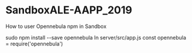 # SandboxALE-AAPP_2019
How to user Opennebula npm in Sandbox

sudo npm install --save opennebula
In server/src/app.js
const opennebula = require('opennebula')
